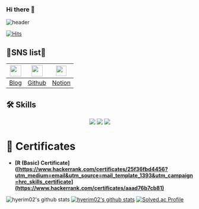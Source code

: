 ### Hi there 👋

![header](https://capsule-render.vercel.app/api?type=waving&height=200&section=header&fontSize=50&text=Welcome%20&desc=hyerim's%20Github%20profile&fontAlignY=30&descAlignY=50&descAlign=60&color=gradient&customColorList=2)    


[![Hits](https://hits.seeyoufarm.com/api/count/incr/badge.svg?url=https%3A%2F%2Fgithub.com%2Fhyerim02%2Fhit-counter&count_bg=%233D67C8&title_bg=%230BDBEA&icon=&icon_color=%233D67C8&title=hits&edge_flat=false)](https://hits.seeyoufarm.com)

## 💙SNS list💙   
<div align=center>

|[<img src="https://blog.kakaocdn.net/dn/tJJAF/btqNH0rpnHA/QFedr6Gwu7hoSEDOKltfvk/img.png" width = "30"/></a>](https://rimint02.tistory.com/)|[<img src="https://miro.medium.com/v2/resize:fit:636/format:webp/1*1OKmA2EdGln8O6RCVORgGg.png" width = "30"/></a>](https://github.com/hyerim02)|[<img src="https://upload.wikimedia.org/wikipedia/commons/thumb/e/e9/Notion-logo.svg/100px-Notion-logo.svg.png" width = "28"/></a>](https://www.notion.so/hyerimpark/HyeRim-Park-615104a7a795492e9cc36c281966d452?pvs=4)|
|--|--|--|
|[Blog](https://rimint02.tistory.com/)|[Github](https://github.com/hyerim02)|[Notion](https://www.notion.so/hyerimpark/HyeRim-Park-615104a7a795492e9cc36c281966d452?pvs=4)|

</div>

## 🛠️ Skills  

<div align=center>
<img src="https://img.shields.io/badge/Python-3776AB?style=flat-square&logo=Python&logoColor=white"/></a>
<img src="https://img.shields.io/badge/R-276DC3?style=flat-square&logo=R&logoColor=white"/></a>
<img src="https://img.shields.io/badge/MySQL-4479A2?style=flat-square&logo=MySQL&logoColor=white"/></a>
</div>


# 📘 Certificates
- **[R (Basic) Certificate]([https://www.hackerrank.com/certificates/25f36fbd4456?utm_medium=email&utm_source=mail_template_1393&utm_campaign=hrc_skills_certificate](https://www.hackerrank.com/certificates/aaad76b7cb81)**



![hyerim02's github stats](https://github-readme-stats.vercel.app/api?username=hyerim02&show_icons=true)
[![hyerim02's github stats](https://github-readme-stats.vercel.app/api/top-langs/?username=hyerim02&show_icons=true&hide_border=true&title_color=004386&icon_color=004386&layout=compact)](https://github.com/hyerim02)
[![Solved.ac Profile](http://mazassumnida.wtf/api/generate_badge?boj=phl0218)](https://solved.ac/phl0218)
